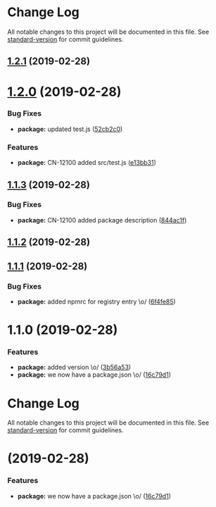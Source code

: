 # Change Log

All notable changes to this project will be documented in this file. See [standard-version](https://github.com/conventional-changelog/standard-version) for commit guidelines.

## [1.2.1](https://github.com/vikrambhatla/test-standard-version/compare/v1.2.0...v1.2.1) (2019-02-28)



# [1.2.0](https://github.com/vikrambhatla/test-standard-version/compare/v1.1.3...v1.2.0) (2019-02-28)


### Bug Fixes

* **package:** updated test.js ([52cb2c0](https://github.com/vikrambhatla/test-standard-version/commit/52cb2c0))


### Features

* **package:** CN-12100 added src/test.js ([e13bb31](https://github.com/vikrambhatla/test-standard-version/commit/e13bb31))



## [1.1.3](https://github.com/vikrambhatla/test-standard-version/compare/v1.1.2...v1.1.3) (2019-02-28)


### Bug Fixes

* **package:** CN-12100 added package description ([844ac1f](https://github.com/vikrambhatla/test-standard-version/commit/844ac1f))



## [1.1.2](https://github.com/vikrambhatla/test-standard-version/compare/v1.1.1...v1.1.2) (2019-02-28)



## [1.1.1](https://github.com/vikrambhatla/test-standard-version/compare/v1.1.0...v1.1.1) (2019-02-28)


### Bug Fixes

* **package:** added npmrc for registry entry \o/ ([6f4fe85](https://github.com/vikrambhatla/test-standard-version/commit/6f4fe85))



# 1.1.0 (2019-02-28)


### Features

* **package:** added version \o/ ([3b56a53](https://github.com/vikrambhatla/test-standard-version/commit/3b56a53))
* **package:** we now have a package.json \o/ ([16c79d1](https://github.com/vikrambhatla/test-standard-version/commit/16c79d1))



# Change Log

All notable changes to this project will be documented in this file. See [standard-version](https://github.com/conventional-changelog/standard-version) for commit guidelines.

#  (2019-02-28)


### Features

* **package:** we now have a package.json \o/ ([16c79d1](https://github.com/vikrambhatla/test-standard-version/commit/16c79d1))
